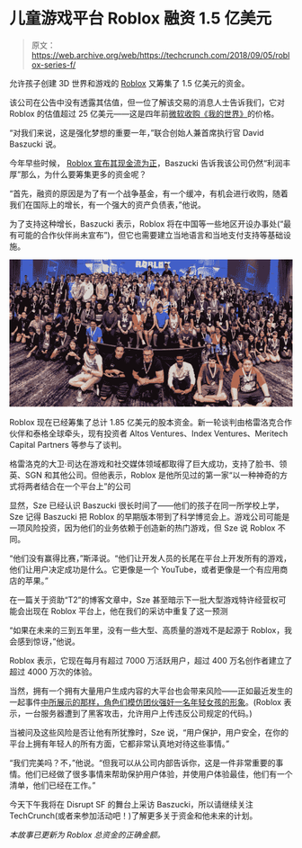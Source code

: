 # 儿童游戏平台 Roblox 融资 1.5 亿美元 

> 原文：<https://web.archive.org/web/https://techcrunch.com/2018/09/05/roblox-series-f/>

允许孩子创建 3D 世界和游戏的 [Roblox](https://web.archive.org/web/20230203194925/http://roblox.com/) 又筹集了 1.5 亿美元的资金。

该公司在公告中没有透露其估值，但一位了解该交易的消息人士告诉我们，它对 Roblox 的估值超过 25 亿美元——这是四年前[微软收购《我的世界》](https://web.archive.org/web/20230203194925/https://techcrunch.com/2014/09/15/microsoft-has-acquired-minecraft/)的价格。

“对我们来说，这是强化梦想的重要一年，”联合创始人兼首席执行官 David Baszucki 说。

今年早些时候， [Roblox 宣布其现金流为正](https://web.archive.org/web/20230203194925/https://techcrunch.com/2018/03/21/roblox-the-club-penguin-for-gen-z-is-now-cash-flow-positive/)，Baszucki 告诉我该公司仍然“利润丰厚”那么，为什么要筹集更多的资金呢？

“首先，融资的原因是为了有一个战争基金，有一个缓冲，有机会进行收购，随着我们在国际上的增长，有一个强大的资产负债表，”他说。

为了支持这种增长，Baszucki 表示，Roblox 将在中国等一些地区开设办事处(“最有可能的合作伙伴尚未宣布”)，但它也需要建立当地语言和当地支付支持等基础设施。

![Roblox Developers Conferen](img/55d22125868be46f2cee9a4d6da2e079.png)

Roblox 现在已经筹集了总计 1.85 亿美元的股本资金。新一轮谈判由格雷洛克合作伙伴和泰格全球牵头，现有投资者 Altos Ventures、Index Ventures、Meritech Capital Partners 等参与了谈判。

格雷洛克的大卫·司达在游戏和社交媒体领域都取得了巨大成功，支持了脸书、领英、SGN 和其他公司。但他表示，Roblox 是他所见过的第一家“以一种神奇的方式将两者结合在一个平台上”的公司

显然，Sze 已经认识 Baszucki 很长时间了——他们的孩子在同一所学校上学，Sze 记得 Baszucki 把 Roblox 的早期版本带到了科学博览会上。游戏公司可能是一项风险投资，因为他们的业务依赖于创造新的热门游戏，但 Sze 说 Roblox 不同。

“他们没有赢得比赛，”斯泽说。“他们让开发人员的长尾在平台上开发所有的游戏，他们让用户决定成功是什么。它更像是一个 YouTube，或者更像是一个有应用商店的苹果。”

在一篇关于资助“T2”的博客文章中，Sze 甚至暗示下一批大型游戏特许经营权可能会出现在 Roblox 平台上，他在我们的采访中重复了这一预测

“如果在未来的三到五年里，没有一些大型、高质量的游戏不是起源于 Roblox，我会感到惊讶，”他说。

Roblox 表示，它现在每月有超过 7000 万活跃用户，超过 400 万名创作者建立了超过 4000 万次的体验。

当然，拥有一个拥有大量用户生成内容的大平台也会带来风险——正如最近发生的一起事件[中所展示的那样，角色们模仿团伙强奸一名年轻女孩的形象](https://web.archive.org/web/20230203194925/https://www.washingtonpost.com/technology/2018/07/17/roblox-an-online-kids-game-explains-how-hack-allowed-characters-virtual-rape/?utm_term=.6e2e0b83d78e)。(Roblox 表示，一台服务器遭到了黑客攻击，允许用户上传违反公司规定的代码。)

当被问及这些风险是否让他有所犹豫时，Sze 说，“用户保护，用户安全，在你的平台上拥有年轻人的所有方面，它都非常认真地对待这些事情。”

“我们完美吗？不，”他说。“但我可以从公司内部告诉你，这是一件非常重要的事情。他们已经做了很多事情来帮助保护用户体验，并使用户体验最佳，他们有一个清单，他们已经在工作。”

今天下午我将在 Disrupt SF 的舞台上采访 Baszucki，所以请继续关注 TechCrunch(或者来参加活动吧！)了解更多关于资金和他未来的计划。

*本故事已更新为 Roblox 总资金的正确金额。*
